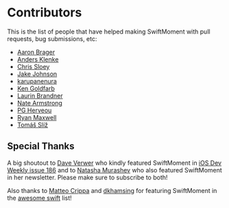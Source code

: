 Contributors
============

This is the list of people that have helped making SwiftMoment with pull
requests, bug submissions, etc:

- [Aaron Brager](https://github.com/getaaron)
- [Anders Klenke](https://github.com/andersklenke)
- [Chris Sloey](https://github.com/chrissloey)
- [Jake Johnson](https://github.com/johnsonjake)
- [karupanenura](https://github.com/karupanerura)
- [Ken Goldfarb](https://github.com/kengoldfarb)
- [Laurin Brandner](https://github.com/larcus94)
- [Nate Armstrong](https://github.com/n8armstrong)
- [PG Herveou](https://github.com/pgherveou)
- [Ryan Maxwell](https://github.com/ryanmaxwell)
- [Tomáš Slíž](https://github.com/tomassliz)

Special Thanks
--------------

A big shoutout to [Dave Verwer](https://twitter.com/daveverwer) who
kindly featured SwiftMoment in [iOS Dev Weekly issue
186](http://iosdevweekly.com/issues/186) and to [Natasha
Murashev](http://natashatherobot.com) who also featured SwiftMoment in
her newsletter. Please make sure to subscribe to both!

Also thanks to [Matteo Crippa](https://github.com/matteocrippa) and
[dkhamsing](https://github.com/dkhamsing) for featuring SwiftMoment in
the [awesome swift](https://github.com/matteocrippa/awesome-swift) list!

